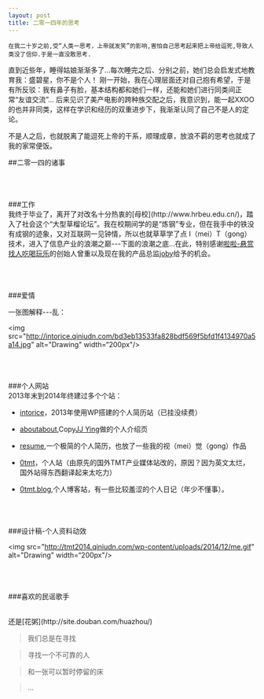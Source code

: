 ```yaml
---
layout: post
title: 二零一四年的思考
---
```


    在我二十岁之前,受“人类一思考，上帝就发笑”的影响,害怕自己思考起来把上帝给逗死,导致人类没了信仰.于是一直没敢思考.

<!-- more -->


直到近些年，睡得姑娘渐渐多了...每次睡完之后、分别之前，她们总会启发式地教育我：盛碧星，你不是个人！
刚一开始，我在心理层面还对自己抱有希望，于是有所反驳：我有鼻子有脸，基本结构都和她们一样，还能和她们进行同类间正常“友谊交流”...
后来见识了美产电影的跨种族交配之后，我意识到，能一起XXOO的也并非同类，这样在学识和经历的双重进步下，我渐渐认同了自己不是人的定论。

不是人之后，也就脱离了能逗死上帝的干系，顺理成章，放浪不羁的思考也就成了我的家常便饭。



##二零一四的诸事


<br>
<br>
<br>
###工作

<br>
我终于毕业了，离开了对改名十分热衷的[母校](http://www.hrbeu.edu.cn/)，踏入了社会这个“大型草榴论坛”。我在校期间学的是“炼钢”专业，但在我手中的铁没有成钢的迹象，又对互联网一见钟情，所以也就草草学了点 I（mei）T（gong）技术，进入了信息产业的浪潮之巅---下面的浪潮之底...在此，特别感谢<a href="https://itunes.apple.com/cn/app/id636450145?mt=8" target="_blank">啦啦-悬赏找人吃喝玩乐</a>的创始人曾重以及现在我的产品总监<a href="http://joby.cc" target="_blank">joby</a>给予的机会。


<br><br><br>
###爱情
<br>

一张图解释---乱：

<img src="http://intorice.qiniudn.com/bd3eb13533fa828bdf569f5bfd1f4134970a5a14.jpg" alt="Drawing" width=“200px"/>

<br><br><br>
###个人网站
<br>
2013年末到2014年终建过多个个站：

- <a href="http://" target="_blank">intorice</a>，2013年使用WP搭建的个人简历站（已挂没续费）

- [about](http://www.0tmt.com/about)<a href="http://0tmt.com/about/" target="_blank">about</a>,Copy<a href="http://iconmoon.com/blog2/" target="_blank">JJ Ying</a>做的个人介绍页

- <a href="http://0tmt.com/resume/" target="_blank">resume</a>,一个极简的个人简历，也放了一些我的视（mei）觉（gong）作品

- <a href="http://0tmt.com" target="_blank">0tmt</a>，个人站（由原先的国外TMT产业媒体站改的，原因？因为英文太烂，国外站得东西翻译起来太吃力）

- <a href="http://0tmt.com/blog/" target="_blank">0tmt.blog</a>,个人博客站，有一些比较羞涩的个人日记（年少不懂事）。

<br><br><br>
###设计稿-个人资料动效
<br>

<img src="http://tmt2014.qiniudn.com/wp-content/uploads/2014/12/me.gif" alt="Drawing" width=“200px"/>

<br><br><br>
###喜欢的民谣歌手

<br>
还是[花粥](http://site.douban.com/huazhou/)

  > 我们总是在寻找

  > 寻找一个不可靠的人

  > 和一张可以暂时停留的床

  > ...


